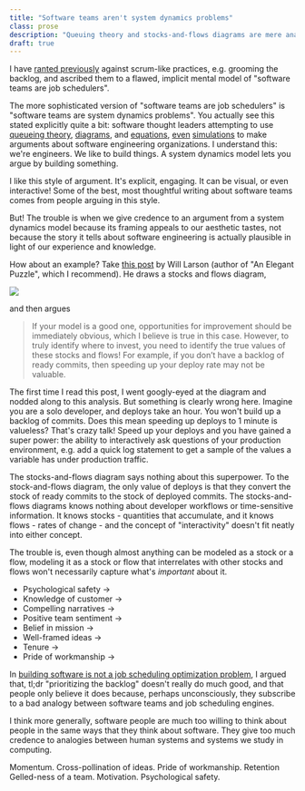 ```yaml
---
title: "Software teams aren't system dynamics problems"
class: prose
description: "Queuing theory and stocks-and-flows diagrams are mere analogies"
draft: true
---
```


I have [ranted previously](2020-03-28-against-process.html) against scrum-like practices, e.g. grooming the backlog, and ascribed them to a flawed, implicit mental model of "software teams are job schedulers". 

The more sophisticated version of "software teams are job schedulers" is "software teams are system dynamics problems". You actually see this stated explicitly quite a bit: software thought leaders attempting to use [queueing theory](https://www.lostconsultants.com/2019/11/20/littles-law-applied-in-agile-software-development/), [diagrams](https://lethain.com/systems-thinking/), and [equations](https://codahale.com/work-is-work/), [even](https://lethain.com/limiting-wip/) [simulations](https://twitter.com/michelgrootjans/status/1431653674024046593) to make arguments about software engineering organizations. I understand this: we're engineers. We like to build things. A system dynamics model lets you argue by building something. 

I like this style of argument. It's explicit, engaging. It can be visual, or even interactive! Some of the best, most thoughtful writing about software teams comes from people arguing in this style.

But! The trouble is when we give credence to an argument from a system dynamics model because its framing appeals to our aesthetic tastes, not because the story it tells about software engineering is actually plausible in light of our experience and knowledge.

How about an example? Take [this post](https://lethain.com/systems-thinking/) by Will Larson (author of "An Elegant Puzzle", which I recommend). He draws a stocks and flows diagram,

![](dev-velocity-sys.png)

and then argues

> If your model is a good one, opportunities for improvement should be immediately obvious, which I believe is true in this case. However, to truly identify where to invest, you need to identify the true values of these stocks and flows! For example, if you don’t have a backlog of ready commits, then speeding up your deploy rate may not be valuable. 
 
The first time I read this post, I went googly-eyed at the diagram and nodded along to this analysis. But something is clearly wrong here. Imagine you are a solo developer, and deploys take an hour. You won't build up a backlog of commits. Does this mean speeding up deploys to 1 minute is valueless? That's crazy talk! Speed up your deploys and you have gained a super power: the ability to interactively ask questions of your production environment, e.g. add a quick log statement to get a sample of the values a variable has under production traffic.

The stocks-and-flows diagram says nothing about this superpower. To the stock-and-flows diagram, the only value of deploys is that they convert the stock of ready commits to the stock of deployed commits. The stocks-and-flows diagrams knows nothing about developer workflows or time-sensitive information. It knows stocks - quantities that accumulate, and it knows flows - rates of change - and the concept of "interactivity" doesn't fit neatly into either concept.




The trouble is, even though almost anything can be modeled as a stock or a flow, modeling it as a stock or flow that interrelates with other stocks and flows won't necessarily capture what's *important* about it.




* Psychological safety ->
* Knowledge of customer ->
* Compelling narratives ->
* Positive team sentiment ->
* Belief in mission ->
* Well-framed ideas ->
* Tenure ->
* Pride of workmanship ->





In [building software is not a job scheduling optimization problem](TODO), I argued that, tl;dr "prioritizing the backlog" doesn't really do much good, and that people only believe it does because, perhaps unconsciously, they subscribe to a bad analogy between software teams and job scheduling engines. 

I think more generally, software people are much too willing to think about people in the same ways that they think about software. They give too much credence to analogies between human systems and systems we study in computing.


Momentum.
Cross-pollination of ideas.
Pride of workmanship.
Retention
Gelled-ness of a team.
Motivation.
Psychological safety.



